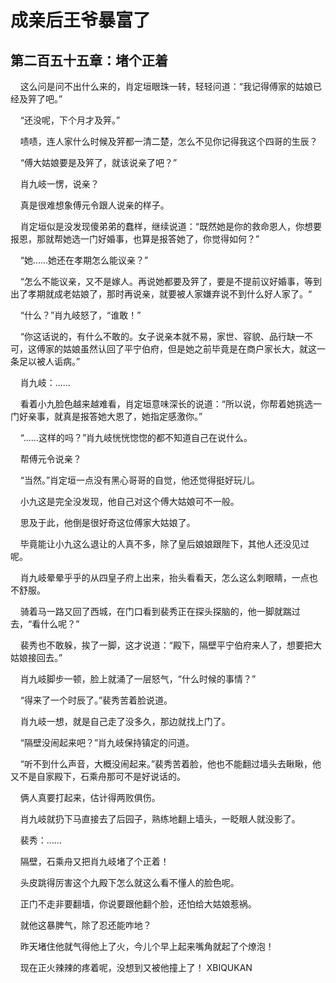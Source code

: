 # 成亲后王爷暴富了 
 ## 第二百五十五章：堵个正着
     这么问是问不出什么来的，肖定垣眼珠一转，轻轻问道：“我记得傅家的姑娘已经及笄了吧。”

    “还没呢，下个月才及笄。”

    啧啧，连人家什么时候及笄都一清二楚，怎么不见你记得我这个四哥的生辰？

    “傅大姑娘要是及笄了，就该说亲了吧？”

    肖九岐一愣，说亲？

    真是很难想象傅元令跟人说亲的样子。

    肖定垣似是没发现傻弟弟的蠢样，继续说道：“既然她是你的救命恩人，你想要报恩，那就帮她选一门好婚事，也算是报答她了，你觉得如何？”

    “她……她还在孝期怎么能议亲？”

    “怎么不能议亲，又不是嫁人。再说她都要及笄了，要是不提前议好婚事，等到出了孝期就成老姑娘了，那时再说亲，就要被人家嫌弃说不到什么好人家了。“

    “什么？”肖九岐怒了，“谁敢！”

    “你这话说的，有什么不敢的。女子说亲本就不易，家世、容貌、品行缺一不可，这傅家的姑娘虽然认回了平宁伯府，但是她之前毕竟是在商户家长大，就这一条足以被人诟病。”

    肖九岐：……

    看着小九脸色越来越难看，肖定垣意味深长的说道：“所以说，你帮着她挑选一门好亲事，就真是报答她大恩了，她指定感激你。”

    “……这样的吗？”肖九岐恍恍惚惚的都不知道自己在说什么。

    帮傅元令说亲？

    “当然。”肖定垣一点没有黑心哥哥的自觉，他还觉得挺好玩儿。

    小九这是完全没发现，他自己对这个傅大姑娘可不一般。

    思及于此，他倒是很好奇这位傅家大姑娘了。

    毕竟能让小九这么退让的人真不多，除了皇后娘娘跟陛下，其他人还没见过呢。

    肖九岐晕晕乎乎的从四皇子府上出来，抬头看看天，怎么这么刺眼睛，一点也不舒服。

    骑着马一路又回了西城，在门口看到裴秀正在探头探脑的，他一脚就踹过去，“看什么呢？”

    裴秀也不敢躲，挨了一脚，这才说道：“殿下，隔壁平宁伯府来人了，想要把大姑娘接回去。”

    肖九岐脚步一顿，脸上就涌了一层怒气，“什么时候的事情？”

    “得来了一个时辰了。”裴秀苦着脸说道。

    肖九岐一想，就是自己走了没多久，那边就找上门了。

    “隔壁没闹起来吧？”肖九岐保持镇定的问道。

    “听不到什么声音，大概没闹起来。”裴秀苦着脸，他也不能翻过墙头去瞅瞅，他又不是自家殿下，石乘舟那可不是好说话的。

    俩人真要打起来，估计得两败俱伤。

    肖九岐就扔下马直接去了后园子，熟练地翻上墙头，一眨眼人就没影了。

    裴秀：……

    隔壁，石乘舟又把肖九岐堵了个正着！

    头皮跳得厉害这个九殿下怎么就这么看不懂人的脸色呢。

    正门不走非要翻墙，你说要跟他翻个脸，还怕给大姑娘惹祸。

    就他这暴脾气，除了忍还能咋地？

    昨天堵住他就气得他上了火，今儿个早上起来嘴角就起了个燎泡！

    现在正火辣辣的疼着呢，没想到又被他撞上了！ 
XBIQUKAN